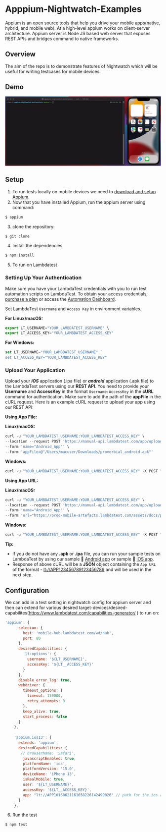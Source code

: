 # Apppium-Nightwatch-Examples
Appium is an open source tools that help you drive your mobile apps(native, hybrid, and mobile web). At a high-level appium works on client-server architecture. 
Appium server is Node JS based web server that exposes REST APIs and bridges command to native frameworks.
## Overview
The aim of the repo is to demonstrate features of Nightwatch which will be useful for writing testcases for mobile devices.

## Demo

![iPhone Nightwatch Session](.github/assets/demo.gif)

## Setup

1. To run tests locally on mobile devices we need to [download and setup Appium](https://appium.io/docs/en/about-appium/getting-started/?lang=en#installing-appium). 
2. Now that you have installed Appium, run the appium server using command:
```sh
$ appium
```
3. clone the repository:
```sh
$ git clone 
```
4. Install the dependencies
```sh
$ npm install
```
5. To run on Lambdatest
### Setting Up Your Authentication

Make sure you have your LambdaTest credentials with you to run test automation scripts on LambdaTest. To obtain your access credentials, [purchase a plan](https://billing.lambdatest.com/billing/plans?utm_source=github&utm_medium=repo&utm_campaign=LT-appium-java) or access the [Automation Dashboard](https://appautomation.lambdatest.com/?utm_source=github&utm_medium=repo&utm_campaign=LT-appium-java).

Set LambdaTest `Username` and `Access Key` in environment variables.

**For Linux/macOS:**

```js
export LT_USERNAME="YOUR_LAMBDATEST_USERNAME" \
export LT_ACCESS_KEY="YOUR_LAMBDATEST_ACCESS_KEY"
```

**For Windows:**

```js
set LT_USERNAME="YOUR_LAMBDATEST_USERNAME" `
set LT_ACCESS_KEY="YOUR_LAMBDATEST_ACCESS_KEY"
```

### Upload Your Application

Upload your **_iOS_** application (.ipa file) or **_android_** application (.apk file) to the LambdaTest servers using our **REST API**. You need to provide your **Username** and **AccessKey** in the format `Username:AccessKey` in the **cURL** command for authentication. Make sure to add the path of the **appFile** in the cURL request. Here is an example cURL request to upload your app using our REST API:

**Using App File:**

**Linux/macOS:**

```js
curl -u "YOUR_LAMBDATEST_USERNAME:YOUR_LAMBDATEST_ACCESS_KEY" \
--location --request POST 'https://manual-api.lambdatest.com/app/upload/realDevice' \
--form 'name="Android_App"' \
--form 'appFile=@"/Users/macuser/Downloads/proverbial_android.apk"'
```

**Windows:**

```js
curl -u "YOUR_LAMBDATEST_USERNAME:YOUR_LAMBDATEST_ACCESS_KEY" -X POST "https://manual-api.lambdatest.com/app/upload/realDevice" -F "appFile=@"/Users/macuser/Downloads/proverbial_android.apk""
```

**Using App URL:**

**Linux/macOS:**

```js
curl -u "YOUR_LAMBDATEST_USERNAME:YOUR_LAMBDATEST_ACCESS_KEY" \
--location --request POST 'https://manual-api.lambdatest.com/app/upload/realDevice' \
--form 'name="Android_App"' \
--form 'url="https://prod-mobile-artefacts.lambdatest.com/assets/docs/proverbial_android.apk"'
```

**Windows:**

```js
curl -u "YOUR_LAMBDATEST_USERNAME:YOUR_LAMBDATEST_ACCESS_KEY" -X POST "https://manual-api.lambdatest.com/app/upload/realDevice" -d "{"url":"https://prod-mobile-artefacts.lambdatest.com/assets/docs/proverbial_android.apk","name":"sample.apk"}"
```

**Tip:**

- If you do not have any **.apk** or **.ipa** file, you can run your sample tests on LambdaTest by using our sample :link: [Android app](https://prod-mobile-artefacts.lambdatest.com/assets/docs/proverbial_android.apk) or sample :link: [iOS app](https://prod-mobile-artefacts.lambdatest.com/assets/docs/proverbial_ios.ipa).
- Response of above cURL will be a **JSON** object containing the `App URL` of the format - <lt://APP123456789123456789> and will be used in the next step.

## Configuration

We can add in a test setting in nightwatch config for appium server and then can extend for various desired target-devices/desired-capabilites(https://www.lambdatest.com/capabilities-generator/  ) to run on:

```js
'appium': {
      selenium: {
        host: 'mobile-hub.lambdatest.com/wd/hub',
        port: 80
      },
      desiredCapabilities: {
        'lt:options': {
          username: '${LT_USERNAME}',
          accessKey: '${LT__ACCESS_KEY}'
        }
      },
      disable_error_log: true,
      webdriver: {
        timeout_options: {
          timeout: 150000,
          retry_attempts: 3
        },
        keep_alive: true,
        start_process: false
      }
    },
    
    'appium.ios13': {
      extends: 'appium',
      desiredCapabilities: {
       // browserName: 'Safari',
        javascriptEnabled: true,
        platformName: 'ios',
        platformVersion: '15.0',
        deviceName: 'iPhone 13',
        isRealMobile: true,
        user: '${LT_USERNAME}',
        accessKey: '${LT__ACCESS_KEY}',
        app: "lt://APP10160621161658226142499826" // path for the ios app you want to test
      }
    },
```

6. Run the test
```sh
$ npm test
```

